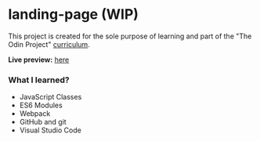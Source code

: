 # landing-page (WIP)
This project is created for the sole purpose of learning and part of the "The Odin Project" [curriculum](https://theodinproject.com/).

**Live preview:** [here](https://hicarlodacuyan.github.io/landing-page/)

### What I learned?

* JavaScript Classes
* ES6 Modules
* Webpack
* GitHub and git
* Visual Studio Code